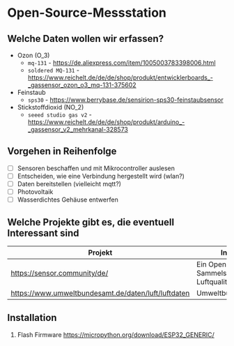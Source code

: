 # Open-Source-Messstation

## Welche Daten wollen wir erfassen?

- Ozon (O_3)
  - `mq-131` - <https://de.aliexpress.com/item/1005003783398006.html>
  - `soldered MQ-131` - <https://www.reichelt.de/de/de/shop/produkt/entwicklerboards_-_gassensor_ozon_o3_mq-131-375602>
- Feinstaub
  - `sps30` - <https://www.berrybase.de/sensirion-sps30-feinstaubsensor>
- Stickstoffdioxid (NO_2)
  - `seeed studio gas v2` - <https://www.reichelt.de/de/de/shop/produkt/arduino_-_gassensor_v2_mehrkanal-328573>

## Vorgehen in Reihenfolge

- [ ] Sensoren beschaffen und mit Mikrocontroller auslesen
- [ ] Entscheiden, wie eine Verbindung hergestellt wird (wlan?)
- [ ] Daten bereitstellen (vielleicht mqtt?)
- [ ] Photovoltaik
- [ ] Wasserdichtes Gehäuse entwerfen

## Welche Projekte gibt es, die eventuell Interessant sind

| Projekt | Info |
| ------- | ---- |
| <https://sensor.community/de/> | Ein Open-Source Sammelstelle für Luftqualitätsdaten |
| <https://www.umweltbundesamt.de/daten/luft/luftdaten> | Umweltbundesamt |

## Installation

1. Flash Firmware <https://micropython.org/download/ESP32_GENERIC/>
